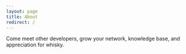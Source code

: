 ```yaml
---
layout: page
title: About
redirect: /
---
```


Come meet other developers, grow your network, knowledge base, and appreciation for whisky.
